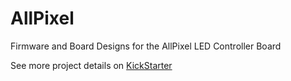 AllPixel
========

Firmware and Board Designs for the AllPixel LED Controller Board

See more project details on [KickStarter](http://maniacallabs.com/AllPixel)
